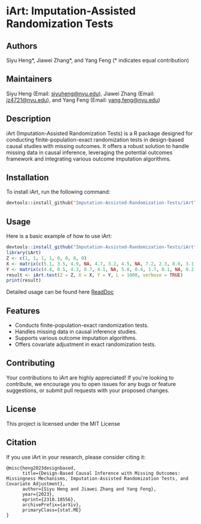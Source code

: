 # iArt: Imputation-Assisted Randomization Tests

## Authors

Siyu Heng*, Jiawei Zhang*, and Yang Feng (* indicates equal contribution)

## Maintainers

Siyu Heng (Email: siyuheng@nyu.edu), Jiawei Zhang (Email: jz4721@nyu.edu), and Yang Feng (Email: yang.feng@nyu.edu)

## Description

iArt (Imputation-Assisted Randomization Tests) is a R package designed for conducting finite-population-exact randomization tests in design-based causal studies with missing outcomes. It offers a robust solution to handle missing data in causal inference, leveraging the potential outcomes framework and integrating various outcome imputation algorithms.

## Installation

To install iArt, run the following command:

```bash
devtools::install_github("Imputation-Assisted-Randomization-Tests/iArt")
```

## Usage

Here is a basic example of how to use iArt:

```R
devtools::install_github("Imputation-Assisted-Randomization-Tests/iArt")
library(iArt)
Z <- c(1, 1, 1, 1, 0, 0, 0, 0)
X <- matrix(c(5.1, 3.5, 4.9, NA, 4.7, 3.2, 4.5, NA, 7.2, 2.3, 8.6, 3.1, 6.0, 3.6, 8.4, 3.9), ncol = 2)
Y <- matrix(c(4.4, 0.5, 4.3, 0.7, 4.1, NA, 5.0, 0.4, 1.7, 0.1, NA, 0.2, 1.4, NA, 1.7, 0.4), ncol = 2)
result <- iArt.test(Z = Z, X = X, Y = Y, L = 1000, verbose = TRUE)
print(result)
```

Detailed usage can be found here [ReadDoc](https://i-art.readthedocs.io/en/latest/)

## Features

- Conducts finite-population-exact randomization tests.
- Handles missing data in causal inference studies.
- Supports various outcome imputation algorithms.
- Offers covariate adjustment in exact randomization tests.


## Contributing

Your contributions to iArt are highly appreciated! If you're looking to contribute, we encourage you to open issues for any bugs or feature suggestions, or submit pull requests with your proposed changes. 


## License
This project is licensed under the MIT License

## Citation
If you use iArt in your research, please consider citing it:

```code
@misc{heng2023designbased,
      title={Design-Based Causal Inference with Missing Outcomes: Missingness Mechanisms, Imputation-Assisted Randomization Tests, and Covariate Adjustment}, 
      author={Siyu Heng and Jiawei Zhang and Yang Feng},
      year={2023},
      eprint={2310.18556},
      archivePrefix={arXiv},
      primaryClass={stat.ME}
}
```
